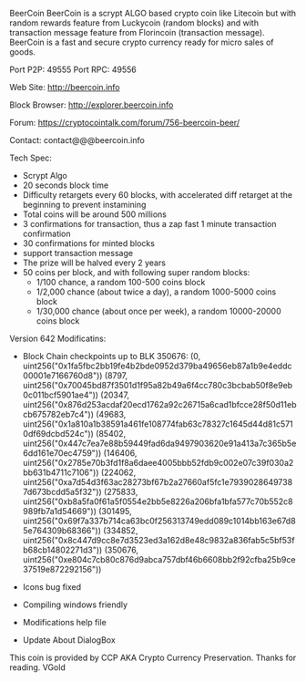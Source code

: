 BeerCoin
BeerCoin is a scrypt ALGO based crypto coin like 
Litecoin but with random rewards feature from Luckycoin (random blocks) and with transaction message 
feature from Florincoin (transaction message).
BeerCoin is a fast and secure crypto currency ready for micro sales of goods.

Port P2P: 49555
Port RPC: 49556

Web Site:
http://beercoin.info

Block Browser:
http://explorer.beercoin.info

Forum:
https://cryptocointalk.com/forum/756-beercoin-beer/

Contact:
contact@@@beercoin.info



Tech Spec:
- Scrypt Algo
- 20 seconds block time
- Difficulty retargets every 60 blocks, with accelerated diff retarget at the beginning to prevent instamining 
- Total coins will be around 500 millions
- 3 confirmations for transaction, thus a zap fast 1 minute transaction confirmation
- 30 confirmations for minted blocks
- support transaction message
- The prize will be halved every 2 years
- 50 coins per block, and with following super random blocks:
	- 1/100 chance, a random 100-500 coins block
	- 1/2,000 chance (about twice a day), a random 1000-5000 coins block
	- 1/30,000 chance (about once per week), a random 10000-20000 coins block





Version 642 Modificatins:
- Block Chain checkpoints up to BLK 350676:
(0,      uint256("0x1fa5fbc2bb19fe4b2bde0952d379ba49656eb87a1b9e4eddc00001e7166760d8"))
(8797,   uint256("0x70045bd87f3501d1f95a82b49a6f4cc780c3bcbab50f8e9eb0c011bcf5901ae4"))
(20347,  uint256("0x876d253acdaf20ecd1762a92c26715a6cad1bfcce28f50d11ebcb675782eb7c4"))
(49683,  uint256("0x1a810a1b38591a461fe108774fab63c78327c1645d44d81c5710df69dcbd524c"))
(85402,  uint256("0x447c7ea7e88b59449fad6da9497903620e91a413a7c365b5e6dd161e70ec4759"))
(146406, uint256("0x2785e70b3fd1f8a6daee4005bbb52fdb9c002e07c39f030a2bb631b4711c7106"))
(224062, uint256("0xa7d54d3f63ac28273bf67b2a27660af5fc1e79390286497387d673bcdd5a5f32"))
(275833, uint256("0xb8a5fa0f61a5f0554e2bb5e8226a206bfa1bfa577c70b552c8989fb7a1d54669"))
(301495, uint256("0x69f7a337b714ca63bc0f256313749edd089c1014bb163e67d85e764309b68366"))
(334852, uint256("0x8c447d9cc8e7d3523ed3a162d8e48c9832a836fab5c5bf53fb68cb14802271d3"))
(350676, uint256("0xe804c7cb80c876d9abca757dbf46b6608bb2f92cfba25b9ce37519e872292156"))

- Icons bug fixed
- Compiling windows friendly
- Modifications help file
- Update About DialogBox


This coin is provided by CCP AKA Crypto Currency Preservation.
Thanks for reading.
VGold
